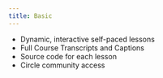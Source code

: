 ```yaml
---
title: Basic
---
```


- Dynamic, interactive self-paced lessons
- Full Course Transcripts and Captions
- Source code for each lesson
- Circle community access
